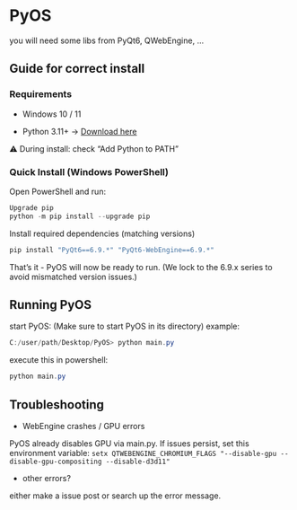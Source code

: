 # PyOS

you will need some libs from PyQt6, QWebEngine, ...

## Guide for correct install

### Requirements

- Windows 10 / 11

- Python 3.11+ -> [Download here](https://www.python.org)
  
⚠️ During install: check “Add Python
to PATH”


### Quick Install (Windows PowerShell)

Open PowerShell and run:
```powershell
Upgrade pip
python -m pip install --upgrade pip
```
Install required dependencies (matching versions)
```powershell
pip install "PyQt6==6.9.*" "PyQt6-WebEngine==6.9.*"
```
That’s it - PyOS will now be ready to run.
(We lock to the 6.9.x series to avoid mismatched version issues.)

## Running PyOS

start PyOS:
(Make sure to start PyOS in its directory) 
example:
```powershell
C:/user/path/Desktop/PyOS> python main.py
```
execute this in powershell:
```powershell
python main.py
```
## Troubleshooting

- WebEngine crashes / GPU errors
  
PyOS already disables GPU via main.py.
If issues persist, set this environment variable:
`
setx QTWEBENGINE_CHROMIUM_FLAGS "--disable-gpu --disable-gpu-compositing --disable-d3d11"
`

- other errors?

either make a issue post or search up the error message. 



